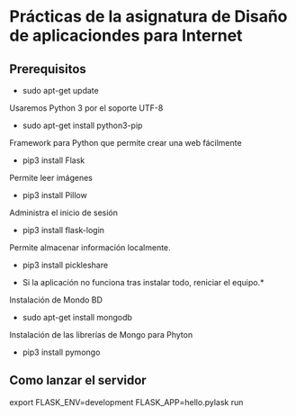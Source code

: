 # Prácticas de la asignatura de Disaño de aplicaciondes para Internet

## Prerequisitos 

 - sudo apt-get update

Usaremos Python 3 por el soporte UTF-8
- sudo apt-get install python3-pip

Framework para Python que permite crear una web fácilmente
 - pip3 install Flask

Permite leer imágenes
 - pip3 install Pillow

Administra el inicio de sesión
 - pip3 install flask-login

Permite almacenar información localmente.
 - pip3 install pickleshare

* Si la aplicación no funciona tras instalar todo, reniciar el equipo.*

Instalación de Mondo BD
 - sudo apt-get install mongodb

Instalación de las librerías de Mongo para Phyton
 - pip3 install pymongo

## Como lanzar el servidor

export FLASK_ENV=development
FLASK_APP=hello.pylask run